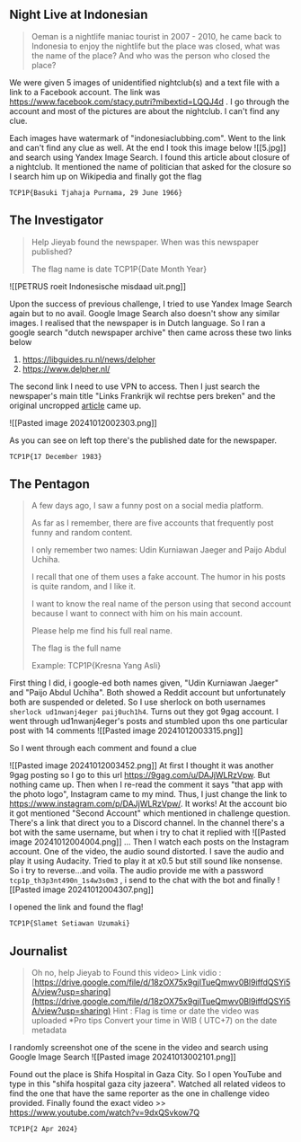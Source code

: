 
## Night Live at Indonesian

> Oeman is a nightlife maniac tourist in 2007 - 2010, he came back to Indonesia to enjoy the nightlife but the place was closed, what was the name of the place? And who was the person who closed the place?

We were given 5 images of unidentified nightclub(s) and a text file with a link to a Facebook account. The link was https://www.facebook.com/stacy.putri?mibextid=LQQJ4d . I go through the account and most of the pictures are about the nightclub. I can't find any clue.

Each images have watermark of "indonesiaclubbing.com". Went to the link and can't find any clue as well. At the end I took this image below
![[5.jpg]]
and search using Yandex Image Search. I found this article about closure of a nightclub. It mentioned the name of politician that asked for the closure so I search him up on Wikipedia and finally got the flag

```
TCP1P{Basuki Tjahaja Purnama, 29 June 1966}
```


## The Investigator

> Help Jieyab found the newspaper. When was this newspaper published?
> 
> The flag name is date TCP1P{Date Month Year}

![[PETRUS roeit Indonesische misdaad uit.png]]

Upon the success of previous challenge, I tried to use Yandex Image Search again but to no avail. Google Image Search also doesn't show any similar images. I realised that the newspaper is in Dutch language. So I ran a google search "dutch newspaper archive" then came across these two links below

1. https://libguides.ru.nl/news/delpher
2. https://www.delpher.nl/

The second link I need to use VPN to access. Then I just search the newspaper's main title "Links Frankrijk wil rechtse pers breken" and the original uncropped [article](https://www.delpher.nl/nl/kranten/view?query=Links+Frankrijk+wil+rechtse+pers+breken&coll=ddd&identifier=ddd:011205843:mpeg21:a0736&resultsidentifier=ddd:011205843:mpeg21:a0736&rowid=1) came up.

![[Pasted image 20241012002303.png]]

As you can see on left top there's the published date for the newspaper.

```
TCP1P{17 December 1983}
```


## The Pentagon

> A few days ago, I saw a funny post on a social media platform.
> 
> As far as I remember, there are five accounts that frequently post funny and random content.
> 
> I only remember two names: Udin Kurniawan Jaeger and Paijo Abdul Uchiha.
> 
> I recall that one of them uses a fake account. The humor in his posts is quite random, and I like it.
> 
> I want to know the real name of the person using that second account because I want to connect with him on his main account.
> 
> Please help me find his full real name.
> 
> The flag is the full name
> 
> Example: TCP1P{Kresna Yang Asli}

First thing I did, i google-ed both names given, "Udin Kurniawan Jaeger" and "Paijo Abdul Uchiha". Both showed a Reddit account but unfortunately both are suspended or deleted. So I use sherlock on both usernames `sherlock ud1nwanj4eger paij0uch1h4`. Turns out they got 9gag account. I went through ud1nwanj4eger's posts and stumbled upon ths one particular post with 14 comments
![[Pasted image 20241012003315.png]]

So I went through each comment and found a clue

![[Pasted image 20241012003452.png]]
At first I thought it was another 9gag posting so I go to this url https://9gag.com/u/DAJjWLRzVpw. But nothing came up. Then when I re-read the comment it says "that app with the photo logo", Instagram came to my mind. Thus, I just change the link to https://www.instagram.com/p/DAJjWLRzVpw/. It works! At the account bio it got mentioned "Second Account" which mentioned in challenge question. There's a link that direct you to a Discord channel. In the channel there's a bot with the same username, but when i try to chat it replied with
![[Pasted image 20241012004004.png]]
... Then I watch each posts on the Instagram account. One of the video, the audio sound distorted. I save the audio and play it using Audacity. Tried to play it at x0.5 but still sound like nonsense. So i try to reverse...and voila. The audio provide me with a password `tcp1p_th3p3nt490n_1s4w3s0m3` , i send to the chat with the bot and finally
![[Pasted image 20241012004307.png]]

I opened the link and found the flag!

```
TCP1P{Slamet Setiawan Uzumaki}
```


## Journalist

> Oh no, help Jieyab to Found this video> 
> Link vidio : [https://drive.google.com/file/d/18zOX75x9gjITueQmwv0Bl9iffdQSYi5A/view?usp=sharing](https://drive.google.com/file/d/18zOX75x9gjITueQmwv0Bl9iffdQSYi5A/view?usp=sharing)
> Hint : Flag is time or date the video was uploaded
> *Pro tips
> Convert your time in WIB ( UTC+7) on the date metadata

I randomly screenshot one of the scene in the video and search using Google Image Search
![[Pasted image 20241013002101.png]]

Found out the place is Shifa Hospital in Gaza City. So I open YouTube and type in this "shifa hospital gaza city jazeera". Watched all related videos to find the one that have the same reporter as the one in challenge video provided. Finally found the exact video >> https://www.youtube.com/watch?v=9dxQSvkow7Q

```
TCP1P{2 Apr 2024}
```

